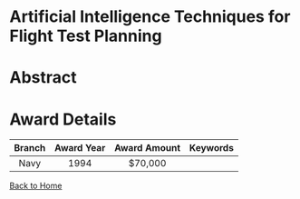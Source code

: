 
Artificial Intelligence Techniques for Flight Test Planning
===========================================================

# Abstract


  

# Award Details

|Branch|Award Year|Award Amount|Keywords|
| :---: | :---: | :---: | :---: |
|Navy|1994|$70,000||
  
  


[Back to Home](https://github.com/chrischow/dod_sbir_awards/CC/#827)